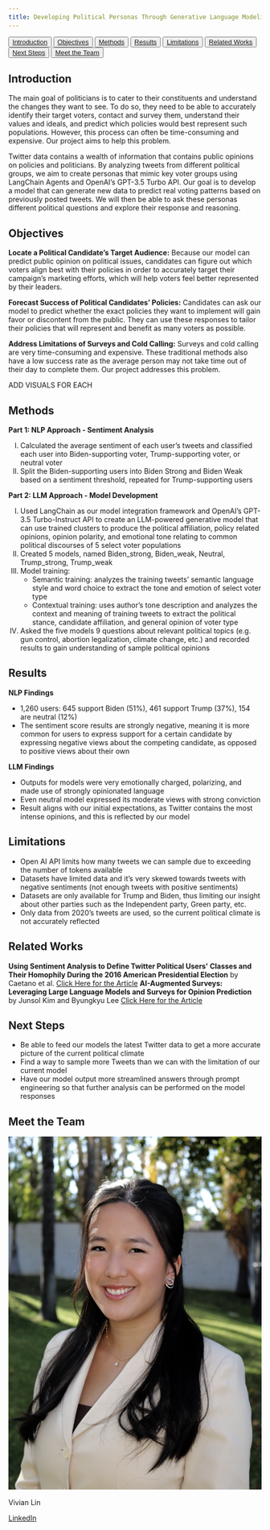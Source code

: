 ```yaml
---
title: Developing Political Personas Through Generative Language Modeling
---
```


<link rel="stylesheet" type="text/css" href="style.css">

<button><a href="#Introduction">Introduction</a></button>
<button><a href="#Objectives">Objectives</a></button>
<button><a href="#Methods">Methods</a></button>
<button><a href="#Results">Results</a></button>
<button><a href="#Limitations">Limitations</a></button>
<button><a href="#RelatedW">Related Works</a></button>
<button><a href="#Next">Next Steps</a></button>
<button><a href="#Meet">Meet the Team</a></button>


## Introduction
<p id="Introduction">
  <span class="new-line">The main goal of politicians is to cater to their constituents and understand the changes they want to see. To do so, they need to be able to accurately identify their target voters, contact and survey them, understand their values and ideals, and predict which policies would best represent such populations. However, this process can often be time-consuming and expensive. Our project aims to help this problem. </span>
  
<span class="new-line"></span>

  <span class="new-line">Twitter data contains a wealth of information that contains public opinions on policies and politicians. By analyzing tweets from different political groups, we aim to create personas that mimic key voter groups using LangChain Agents and OpenAI’s GPT-3.5 Turbo API. Our goal is to develop a model that can generate new data to predict real voting patterns based on previously posted tweets. We will then be able to ask these personas different political questions and explore their response and reasoning. </span>
</p>

## Objectives
<p id="Objectives">
<span class="new-line"><strong>Locate a Political Candidate’s Target Audience:</strong>
  <span class="new-line"></span>
Because our model can predict public opinion on political issues, candidates can figure out which voters align best with their policies in order to accurately target their campaign’s marketing efforts, which will help voters feel better represented by their leaders.</span>
  
<span class="new-line"></span>
  
<span class="new-line"><strong>Forecast Success of Political Candidates’ Policies:</strong>
<span class="new-line"></span>
Candidates can ask our model to predict whether the exact policies they want to implement will gain favor or discontent from the public. They can use these responses to tailor their policies that will represent and benefit as many voters as possible.</span>

<span class="new-line"></span>

<span class="new-line"><strong>Address Limitations of Surveys and Cold Calling:</strong>
<span class="new-line"></span>
Surveys and cold calling are very time-consuming and expensive. These traditional methods also have a low success rate as the average person may not take time out of their day to complete them. Our project addresses this problem.</span>

<span class="new-line"></span>

ADD VISUALS FOR EACH
</p>

## Methods
<p id="Methods">
<span class="new-line"><strong>Part 1: NLP Approach - Sentiment Analysis</strong></span>
<ol type="I">
  <li>Calculated the average sentiment of each user’s tweets and classified each user into Biden-supporting voter, Trump-supporting voter, or neutral voter</li>
<li>Split the Biden-supporting users into Biden Strong and Biden Weak based on a sentiment threshold, repeated for Trump-supporting users</li>
</ol>

<span class="new-line"></span>

<span class="new-line"><strong>Part 2: LLM Approach - Model Development</strong></span>
<ol type="I">
  <li>Used LangChain as our model integration framework and OpenAI’s GPT-3.5 Turbo-Instruct API to create an LLM-powered generative model that can use trained clusters to produce the political affiliation, policy related opinions, opinion polarity, and emotional tone relating to common political discourses of 5 select voter populations</li>
  <li>Created 5 models, named Biden_strong, Biden_weak, Neutral, Trump_strong, Trump_weak</li>
  <li>Model training:
      <ul>
    <li>Semantic training: analyzes the training tweets’ semantic language style and word choice to extract the tone and emotion of select voter type</li>
    <li>Contextual training: uses author’s tone description and analyzes the context and meaning of training tweets to extract the political stance, candidate affiliation, and general opinion of voter type</li>
      </ul>
  </li>
  <li>Asked the five models 9 questions about relevant political topics (e.g. gun control, abortion legalization, climate change, etc.) and recorded results to gain understanding of sample political opinions</li>
  </ol>
</p>

## Results
<p id="Results">
<span class="new-line"><strong>NLP Findings</strong></span>
<ul>
  <li>1,260 users: 645 support Biden (51%), 461 support Trump (37%), 154 are neutral (12%)</li>
  <li>The sentiment score results are strongly negative, meaning it is more common for users to express support for a certain candidate by expressing negative views about the competing candidate, as opposed to positive views about their own</li>
</ul>

<span class="new-line"></span>

<span class="new-line"><strong>LLM Findings</strong></span>
  <ul>
    <li>Outputs for models were very emotionally charged, polarizing, and made use of strongly opinionated language</li>
    <li>Even neutral model expressed its moderate views with strong conviction</li>
    <li>Result aligns with our initial expectations, as Twitter contains the most intense opinions, and this is reflected by our model</li>
  </ul>
</p>

## Limitations
<p id="Limitations">
  <ul>
    <li>Open AI API limits how many tweets we can sample due to exceeding the number of tokens available</li>
    <li>Datasets have limited data and it’s very skewed towards tweets with negative sentiments (not enough tweets with positive sentiments)</li>
    <li>Datasets are only available for Trump and Biden, thus limiting our insight about other parties such as the Independent party, Green party, etc.</li>
    <li>Only data from 2020’s tweets are used, so the current political climate is not accurately reflected</li>
  </ul>
</p>

## Related Works
<p id="RelatedW">
<strong>Using Sentiment Analysis to Define Twitter Political Users' Classes and Their Homophily During the 2016 American Presidential Election</strong> by Caetano et al.
  <a href="https://jisajournal.springeropen.com/articles/10.1186/s13174-018-0089-0#Sec3" class="button">Click Here for the Article</a>
<span class="new-line"></span>
<strong>AI-Augmented Surveys: Leveraging Large Language Models and Surveys for Opinion Prediction</strong> by Junsol Kim and Byungkyu Lee
<a href="https://arxiv.org/abs/2305.09620" class="button">Click Here for the Article</a>

  
</p>

## Next Steps
<p id="Next">
  <ul>
    <li>Be able to feed our models the latest Twitter data to get a more accurate picture of the current political climate</li>
    <li>Find a way to sample more Tweets than we can with the limitation of our current model</li>
    <li>Have our model output more streamlined answers through prompt engineering so that further analysis can be performed on the model responses</li>
  </ul>
</p>

## Meet the Team
<p id="Meet">
  <div class="gallery">
    <div>
        <img src="vivian.jpg" alt="Vivian Lin">
        <p>Vivian Lin</p>
        <a href="https://www.linkedin.com/in/vivian-esther-lin/" class="button">LinkedIn</a>
    </div>
    <!-- <div>
        <img src="tonoya.jpg" alt="Tonoya Ahmed">
        <p>Tonoya Ahmed</p>
        <a href="..." class="button">LinkedIn</a>
    </div>
    <div>
        <img src="sruthi.jpg" alt="Sruthi Papanasa">
        <p>Sruthi Papanasa</p>
        <a href="..." class="button">LinkedIn</a>
    </div>
    <div>
        <img src="anna.jpg" alt="Anna Liu">
        <p>Anna Liu</p>
        <a href="..." class="button">LinkedIn</a>
    </div> -->
</div>
</p>
